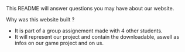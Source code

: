 This README will answer questions you may have about our website.

Why was this website built ?
  - It is part of a group assignement made with 4 other students.
  - It will represent our project and contain the downloadable, aswell as infos on our game project and on us.
